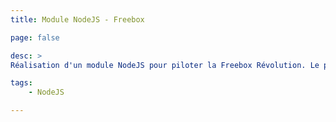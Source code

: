 ```yaml
---
title: Module NodeJS - Freebox

page: false

desc: >
Réalisation d'un module NodeJS pour piloter la Freebox Révolution. Le projet sur Github : <a href="https://github.com/guillaumewuip/freeboxApi_node">FreeboxOS Api module</a>.

tags:
    - NodeJS

---
```



